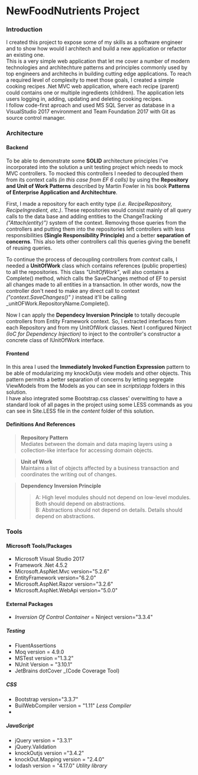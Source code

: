 # NewFoodNutrients Project

### Introduction

I created this project to expose some of my skills as a software engineer and to show how would I architech and build a new application or refactor an existing one.  
This is a very simple web application that let me cover a number of modern technologies and architechture patterns and principles commonly used by top engineers and architechs in building cutting edge applications.
To reach a required level of complexity to meet those goals, I created a simple cooking recipes .Net MVC web application, where each recipe (parent) could contains one or multiple ingredients (children).  The application lets users logging in, adding, updating and deleting cooking recipes.  
I follow code-first aproach and used MS SQL Server as database in a VisualStudio 2017 environment and Team Foundation 2017 with Git as source control manager.

### Architecture
#### Backend
To be able to demonstrate some __SOLID__ architecture principles I've incorporated into the solution a unit testing project which needs to mock MVC controllers.  To mocked this controllers I needed to decoupled them from its context calls _(in this case from EF 6 calls)_ by using the __Repository and Unit of Work Patterns__ described by Martin Fowler in his book __Patterns of Enterprise Application and Architechture__. 

First, I made a repository for each entity type _(i.e. RecipeRepository, RecipeIngredient, etc.)_.  These repositories would consist mainly of all query calls to the data base and adding entities to the ChangeTracking _("Attach(entity)")_ system of the context.  Removing those queries from the controllers and putting them into the repositories left controllers with less responsibilities __(Single Responsibility Principle)__ and a better __separation of concerns__.  This also lets other controllers call this queries giving the benefit of reusing queries. 

To continue the process of decoupling controllers from _context_ calls, I needed a __UnitOfWork__ class which contains references (public properties) to all the repositories.  This class _"UnitOfWork"_, will also contains a Complete() method, which calls the SaveChanges method of EF to persist all changes made to all entities in a transaction. In other words, now the controller don't need to make any direct call to context _("context.SaveChanges()" )_ instead it'll be calling _unitOFWork.RepositoryName.Complete().  

Now I can apply the __Dependecy Inversion Principle__ to totally decouple controllers from Entity Framework context.  So, I extracted interfaces from each Repository and from my UnitOfWork classes.  Next I configured Ninject _(IoC for Dependency Injection)_ to inject to the controller's constructor a concrete class of IUnitOfWork interface.  
#### Frontend
In this area I used the __Immediately Invoked Function Expression__ pattern to be able of modularizing my knockOutjs view models and other objects.  This pattern permitts a better separation of concerns by letting segregate ViewModels from the Models as you can see in _scripts\app_ folders in this solution.  
I have also integrated some Bootstrap.css classes' overwitting to have a standard look of all pages in the project using some LESS commands as you can see in Site.LESS file in the _content_ folder of this solution.   
#### Definitions And References
> __Repository Pattern__  
> Mediates between the domain and data maping layers using a collection-like interface for accessing domain objects.

>__Unit of Work__  
>Maintains a list of objects affected by a business transaction and coordinates the writing out of changes.	

>__Dependency Inversion Principle__  
>> A: High level modules should not depend on low-level modules. Both should depend on abstractions.  
>> B: Abstractions should not depend on details.  Details should depend on abstractions.


### Tools

#### Microsoft Tools/Packages
- Microsoft Visual Studio 2017
- Framework .Net 4.5.2
- Microsoft.AspNet.Mvc version="5.2.6"
- EntityFramework version="6.2.0"
- Microsoft.AspNet.Razor version="3.2.6"
- Microsoft.AspNet.WebApi version="5.0.0"

#### External Packages
-   _Inversion Of Control Container_ = Ninject version="3.3.4"  


##### Testing
-	FluentAssertions
-	Moq version =  4.9.0
-	MSTest version ="1.3.2"
-	NUnit Version = "3.10.1"
-	JetBrains dotCover _(Code Coverage Tool)

##### CSS
- Bootstrap version="3.3.7"
- BuilWebCompiler	version = "1.11" _Less Compiler_
- 

##### JavaScript
- jQuery version = "3.3.1"
- jQuery.Validation 
- knockOutjs version ="3.4.2"
- knockOut.Mapping version = "2.4.0"
- lodash version = "4.17.0" _Utility library_



